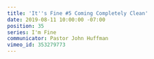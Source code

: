 ```yaml
---
title: 'It''s Fine #5 Coming Completely Clean'
date: 2019-08-11 10:00:00 -07:00
position: 35
series: I'm Fine
communicator: Pastor John Huffman
vimeo_id: 353279773
---
```



